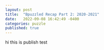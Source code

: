 ```yaml
---
layout: post
title:  "Bpuzzled Recap Part 2: 2020-2021"
date:   2022-09-08 16:42:49 -0400
categories: puzzle
published: true
---
```


hi this is publish test
